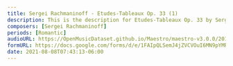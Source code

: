 ```yaml
---
title: Sergei Rachmaninoff - Etudes-Tableaux Op. 33 (1)
description: This is the description for Etudes-Tableaux Op. 33 by Sergei Rachmaninoff
composers: [Sergei Rachmaninoff]
periods: [Romantic]
audioURL: https://OpenMusicDataset.github.io/Maestro/maestro-v3.0.0/2018/MIDI-Unprocessed_Recital5-7_MID--AUDIO_05_R1_2018_wav--3.midi
formURL: https://docs.google.com/forms/d/e/1FAIpQLSemJ4jZVCVOuI6MN9pYMR3KcQ7tnawyaEehPZEa8jhV4XI92g/viewform
date: 2021-08-08T07:43:13-06:00
---
```

